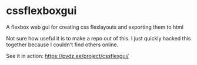 # cssflexboxgui

A flexbox web gui for creating css flexlayouts and exporting them to html

Not sure how useful it is to make a repo out of this. I just quickly hacked this together because I couldn't find others online.

See it in action: https://pvdz.ee/project/cssflexgui/
